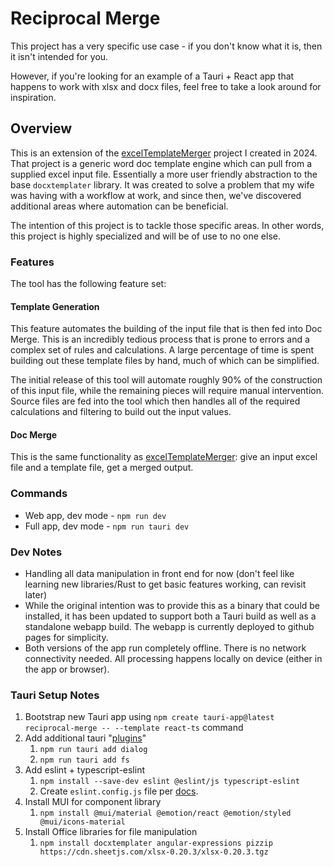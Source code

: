 # Reciprocal Merge

This project has a very specific use case - if you don't know what it is, then it isn't intended for you.

However, if you're looking for an example of a Tauri + React app that happens to work with xlsx and docx files, feel free to take a look around for inspiration.

## Overview
This is an extension of the [excelTemplateMerger](https://github.com/fuzzylimes/excelTemplateMerger) project I created in 2024. That project is a generic word doc template engine which can pull from a supplied excel input file. Essentially a more user friendly abstraction to the base `docxtemplater` library. It was created to solve a problem that my wife was having with a workflow at work, and since then, we've discovered additional areas where automation can be beneficial.

The intention of this project is to tackle those specific areas. In other words, this project is highly specialized and will be of use to no one else.

### Features
The tool has the following feature set:

#### Template Generation
This feature automates the building of the input file that is then fed into Doc Merge. This is an incredibly tedious process that is prone to errors and a complex set of rules and calculations. A large percentage of time is spent building out these template files by hand, much of which can be simplified.

The initial release of this tool will automate roughly 90% of the construction of this input file, while the remaining pieces will require manual intervention. Source files are fed into the tool which then handles all of the required calculations and filtering to build out the input values.

#### Doc Merge
This is the same functionality as [excelTemplateMerger](https://github.com/fuzzylimes/excelTemplateMerger): give an input excel file and a template file, get a merged output.

### Commands
- Web app, dev mode - `npm run dev`
- Full app, dev mode - `npm run tauri dev`

### Dev Notes
- Handling all data manipulation in front end for now (don't feel like learning new libraries/Rust to get basic features working, can revisit later)
- While the original intention was to provide this as a binary that could be installed, it has been updated to support both a Tauri build as well as a standalone webapp build. The webapp is currently deployed to github pages for simplicity.
- Both versions of the app run completely offline. There is no network connectivity needed. All processing happens locally on device (either in the app or browser).

### Tauri Setup Notes
1. Bootstrap new Tauri app using `npm create tauri-app@latest reciprocal-merge -- --template react-ts` command
2. Add additional tauri "[plugins](https://v2.tauri.app/plugin/)"
    1. `npm run tauri add dialog`
    2. `npm run tauri add fs`
3. Add eslint + typescript-eslint
    1. `npm install --save-dev eslint @eslint/js typescript-eslint `
    2. Create `eslint.config.js` file per [docs](https://typescript-eslint.io/getting-started).
4. Install MUI for component library
    1. `npm install @mui/material @emotion/react @emotion/styled @mui/icons-material`
5. Install Office libraries for file manipulation
    1. `npm install docxtemplater angular-expressions pizzip https://cdn.sheetjs.com/xlsx-0.20.3/xlsx-0.20.3.tgz`
